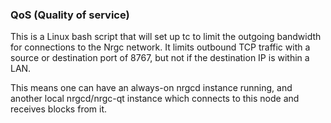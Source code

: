 ### QoS (Quality of service) ###

This is a Linux bash script that will set up tc to limit the outgoing bandwidth for connections to the Nrgc network. It limits outbound TCP traffic with a source or destination port of 8767, but not if the destination IP is within a LAN.

This means one can have an always-on nrgcd instance running, and another local nrgcd/nrgc-qt instance which connects to this node and receives blocks from it.
